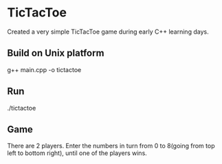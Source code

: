 # TicTacToe

Created a very simple TicTacToe game during early C++ learning days. 

## Build on Unix platform
g++ main.cpp -o tictactoe

## Run
./tictactoe


## Game
There are 2 players.
Enter the numbers in turn from 0 to 8(going from top left to bottom right), until one of the players wins.
